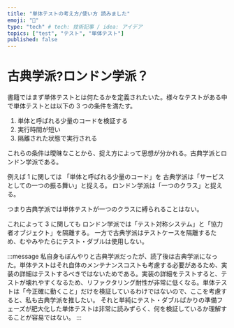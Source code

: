 ```yaml
---
title: "単体テストの考え方/使い方 読みました"
emoji: "🎉"
type: "tech" # tech: 技術記事 / idea: アイデア
topics: ["test", "テスト", "単体テスト"]
published: false
---
```


# 古典学派?ロンドン学派？

書籍ではまず単体テストとは何たるかを定義されたいた。様々なテストがある中で単体テストとは以下の 3 つの条件を満たす。

1. 単体と呼ばれる少量のコードを検証する
2. 実行時間が短い
3. 隔離された状態で実行される

これらの条件は曖昧なことから、捉え方によって思想が分かれる。古典学派とロンドン学派である。

例えば 1 に関しては
「単体と呼ばれる少量のコード」を
古典学派は「サービスとしての一つの振る舞い」と捉える。
ロンドン学派は「一つのクラス」と捉える。

つまり古典学派では単体テストが一つのクラスに縛られることはない。

これによって 3 に関しても
ロンドン学派では「テスト対称システム」と「協力者オブジェクト」を隔離する。
一方で古典学派はテストケースを隔離するため、むやみやたらにテスト・ダブルは使用しない。

:::message
私自身もぼんやりと古典学派だったが、読了後は古典学派になった。単体テストはそれ自体のメンテナンスコストも考慮する必要があるため、実装の詳細はテストするべきではないためである。実装の詳細をテストすると、テストが壊れやすくなるため、リファクタリング耐性が非常に低くなる。単体テストは「今正確に動くこと」だけを検証しているわけではないので、ここを考慮すると、私も古典学派を推したい。
それと単純にテスト・ダブルばかりの準備フェーズが肥大化した単体テストは非常に読みずらく、何を検証しているか理解することが容易ではない。
:::

